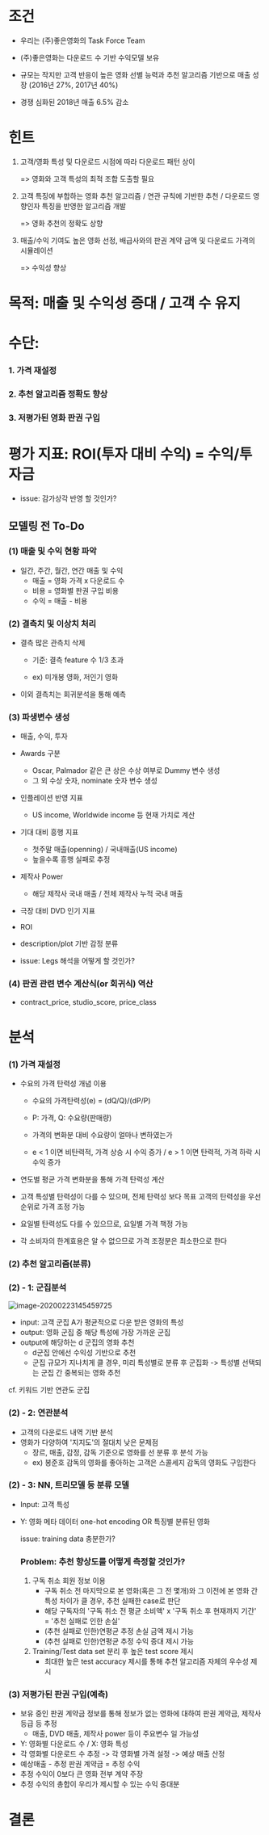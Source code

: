 # 조건

- 우리는 (주)좋은영화의 Task Force Team

- (주)좋은영화는 다운로드 수 기반 수익모델 보유

- 규모는 작지만 고객 반응이 높은 영화 선별 능력과 추천 알고리즘 기반으로 매출 성장 (2016년 27%, 2017년 40%)

- 경쟁 심화된 2018년 매출 6.5% 감소

  



# 힌트

1. 고객/영화 특성 및 다운로드 시점에 따라 다운로드 패턴 상이 

   => 영화와 고객 특성의 최적 조합 도출할 필요

2. 고객 특징에 부합하는 영화 추천 알고리즘 / 연관 규칙에 기반한 추천 / 다운로드 영향인자 특징을 반영한 알고리즘 개발

   => 영화 추천의 정확도 상향

3. 매출/수익 기여도 높은 영화 선정, 배급사와의 판권 계약 금액 및 다운로드 가격의 시뮬레이션

   => 수익성 향상

   



# 목적: 매출 및 수익성 증대 / 고객 수 유지





# 수단: 

### 1. 가격 재설정 

### 2. 추천 알고리즘 정확도 향상 

### 3. 저평가된 영화 판권 구입





# 평가 지표: ROI(투자 대비 수익) = 수익/투자금

* issue: 감가상각 반영 할 것인가?

  



## 모델링 전 To-Do

### (1) 매출 및 수익 현황 파악

- 일간, 주간, 월간, 연간 매출 및 수익
  - 매출 = 영화 가격 x 다운로드 수
  - 비용 = 영화별 판권 구입 비용
  - 수익 = 매출 - 비용

### (2) 결측치 및 이상치 처리

- 결측 많은 관측치 삭제

  - 기준: 결측 feature 수 1/3 초과

  - ex) 미개봉 영화, 저인기 영화

- 이외 결측치는 회귀분석을 통해 예측

### (3) 파생변수 생성

- 매출, 수익, 투자

- Awards 구분
  - Oscar, Palmador 같은 큰 상은 수상 여부로 Dummy 변수 생성
  - 그 외 수상 숫자, nominate 숫자 변수 생성
- 인플레이션 반영 지표
  - US income, Worldwide income 등 현재 가치로 계산
- 기대 대비 흥행 지표
  - 첫주말 매출(openning) / 국내매출(US income)
  - 높을수록 흥행 실패로 추정
- 제작사 Power
  - 해당 제작사 국내 매출 / 전체 제작사 누적 국내 매출
- 극장 대비 DVD 인기 지표
- ROI
- description/plot 기반 감정 분류
- issue: Legs 해석을 어떻게 할 것인가?

### (4) 판권 관련 변수 계산식(or 회귀식) 역산

- contract_price, studio_score, price_class



# 분석

### (1) 가격 재설정

- 수요의 가격 탄력성 개념 이용

  - 수요의 가격탄력성(e) = (dQ/Q)/(dP/P) 
  - P: 가격, Q: 수요량(판매량)

  - 가격의 변화분 대비 수요량이 얼마나 변하였는가
  - e < 1 이면 비탄력적, 가격 상승 시 수익 증가 / e > 1 이면 탄력적, 가격 하락 시 수익 증가

- 연도별 평균 가격 변화분을 통해 가격 탄력성 계산

- 고객 특성별 탄력성이 다를 수 있으며, 전체 탄력성 보다 목표 고객의 탄력성을 우선 순위로 가격 조정 가능

- 요일별 탄력성도 다를 수 있으므로, 요일별 가격 책정 가능

- 각 소비자의 한계효용은 알 수 없으므로 가격 조정분은 최소한으로 한다

### (2) 추천 알고리즘(분류)

### 	(2) - 1: 군집분석

![image-20200223145459725](/home/pirl/.config/Typora/typora-user-images/image-20200223145459725.png)

- input: 고객 군집 A가 평균적으로 다운 받은 영화의 특성
- output: 영화 군집 중 해당 특성에 가장 가까운 군집
- output에 해당하는 d 군집의 영화 추천
  - d군집 안에선 수익성 기반으로 추천
  - 군집 규모가 지나치게 클 경우, 미리 특성별로 분류 후 군집화 -> 특성별 선택되는 군집 간 중복되는 영화 추천

cf. 키워드 기반 연관도 군집

### 	(2) - 2: 연관분석

- 고객의 다운로드 내역 기반 분석
- 영화가 다양하여 '지지도'의 절대치 낮은 문제점
  - 장르, 매출, 감정, 감독 기준으로 영화를 선 분류 후 분석 가능
  - ex) 봉준호 감독의 영화를 좋아하는 고객은 스콜세지 감독의 영화도 구입한다



### 	(2) - 3: NN, 트리모델 등 분류 모델

- Input: 고객 특성

- Y: 영화 메타 데이터 one-hot encoding  OR 특징별 분류된 영화

  issue: training data 충분한가?

  ### Problem: 추천 향상도를 어떻게 측정할 것인가?

  1. 구독 취소 회원 정보 이용
     - 구독 취소 전 마지막으로 본 영화(혹은 그 전 몇개)와 그 이전에 본 영화 간 특성 차이가 클 경우, 추천 실패한 case로 판단
     - 해당 구독자의 
       '구독 취소 전 평균 소비액' x '구독 취소 후 현재까지 기간' = '추천 실패로 인한 손실'
     - (추천 실패로 인한)연평균 추정 손실 금액 제시 가능
     - (추천 실패로 인한)연평균 추정 수익 증대 제시 가능
  2. Training/Test data set 분리 후 높은 test score 제시
     - 최대한 높은 test accuracy 제시를 통해 추천 알고리즘 자체의 우수성 제시

### (3) 저평가된 판권 구입(예측)

- 보유 중인 판권 계약금 정보를 통해 정보가 없는 영화에 대하여 판권 계약금, 제작사 등급 등 추정
  - 매출, DVD 매출, 제작사 power 등이 주요변수 일 가능성
- Y: 영화별 다운로드 수  / X: 영화 특성
- 각 영화별 다운로드 수 추정 -> 각 영화별 가격 설정 -> 예상 매출 산정
- 예상매출 - 추정 판권 계약금 = 추정 수익
- 추정 수익이 0보다 큰 영화 전부 계약 주장
- 추정 수익의 총합이 우리가 제시할 수 있는 수익 증대분



# 결론



